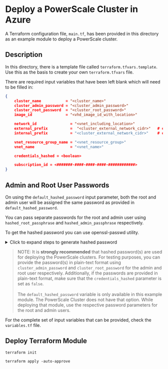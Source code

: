 # Deploy a PowerScale Cluster in Azure

A Terraform configuration file, `main.tf`, has been provided in this directory as an example module to deploy a PowerScale cluster.

## Description

In this directory, there is a template file called `terraform.tfvars.template`. Use this as the basis to create your own `terraform.tfvars` file.

There are required input variables that have been left blank which will need to be filled in:

```json
{
    cluster_name           = "<cluster_name>"
    cluster_admin_password = "<cluster_admin_password>"
    cluster_root_password  = "<cluster_root_password>"
    image_id               = "<vhd_image_id_with_location>"

    network_id               = "<vnet_including_location>"
    external_prefix          =  "<cluster_external_network_cidr>"   # example: 100.93.35.64/28
    internal_prefix          = "<cluster_external_network_cidr>"    # example: 100.93.35.80/28

    vnet_resource_group_name = "<vnet_resource_group>"
    vnet_name                = "<vnet_name>"

    credentials_hashed = <boolean>

    subscription_id = <#######-####-####-####-############>
}
```

## Admin and Root User Passwords

On using the `default_hashed_password` input parameter, both the root and admin user will be assigned the same password as provided in `default_hashed_password`.

You can pass separate passwords for the root and admin user using `hashed_root_passphrase` and `hashed_admin_passphrase` respectively.

To get the hashed password you can use openssl-passwd utility.

<details>
<summary>Click to expand steps to generate hashed password</summary>

You can use the following commands to get the hashed password:

```shell
openssl passwd -5 -salt `head -c 8 /dev/random | xxd -p` "<replace-password-here>"
```

In the above command, `head -c 8 /dev/random | xxd -p` is used to generate an 8 byte random string in its hexadecimal representation which is used as the salt for producing the hashed output.
</details>

> NOTE: It is **strongly recommended** that hashed password(s) are used for deploying the PowerScale clusters.
For testing purposes, you can provide the password(s) in plain-text format using `cluster_admin_password` and `cluster_root_password` for the admin and root user respectively. Additionally, if the passwords are provided in plain-text format, make sure that the `credentials_hashed` parameter is set as `false`.<br><br> The `default_hashed_password` variable is only available in this example module. The PowerScale Cluster does not have that option. While deploying that module, use the respective password parameters for the root and admin users.

For the complete set of input variables that can be provided, check the `variables.tf` file.

## Deploy Terraform Module

```shell
terraform init
```

```shell
terraform apply -auto-approve
```
